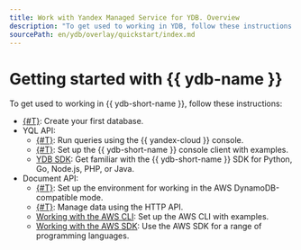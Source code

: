 ```yaml
---
title: Work with Yandex Managed Service for YDB. Overview
description: "To get used to working in YDB, follow these instructions. Create database, work with databases in the management console, work with YDB CLI, work with YDB SDK, set up AWS, work with data in HTTP, work with AWS CLI, work with AWS SDK."
sourcePath: en/ydb/overlay/quickstart/index.md
---
```


# Getting started with {{ ydb-name }}

To get used to working in {{ ydb-short-name }}, follow these instructions:

* [{#T}](create-db.md): Create your first database.
* YQL API:
  * [{#T}](yql-api/ydb-ui.md): Run queries using the {{ yandex-cloud }} console.
  * [{#T}](yql-api/ydb-cli.md): Set up the {{ ydb-short-name }} console client with examples.
  * [YDB SDK](../reference/ydb-sdk/index.md): Get familiar with the {{ ydb-short-name }} SDK for Python, Go, Node.js, PHP, or Java.
* Document API:
  * [{#T}](document-api/aws-setup.md): Set up the environment for working in the AWS DynamoDB-compatible mode.
  * [{#T}](document-api/aws-http.md): Manage data using the HTTP API.
  * [Working with the AWS CLI](document-api/aws-cli/index.md): Set up the AWS CLI with examples.
  * [Working with the AWS SDK](document-api/aws-sdk/index.md): Use the AWS SDK for a range of programming languages.
